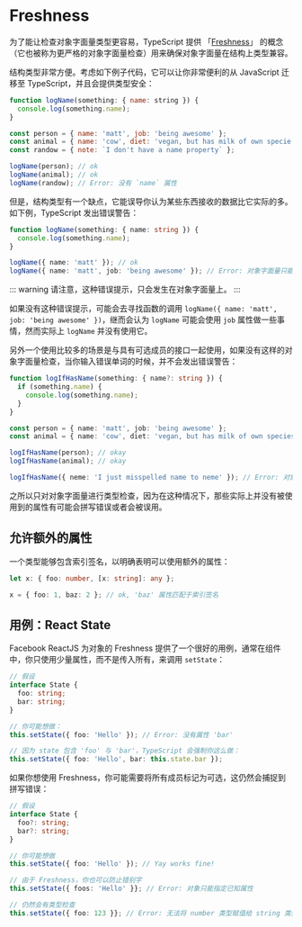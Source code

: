 # Freshness

为了能让检查对象字面量类型更容易，TypeScript 提供 「[Freshness](https://github.com/Microsoft/TypeScript/pull/3823)」 的概念（它也被称为更严格的对象字面量检查）用来确保对象字面量在结构上类型兼容。

结构类型非常方便。考虑如下例子代码，它可以让你非常便利的从 JavaScript 迁移至 TypeScript，并且会提供类型安全：

```js
function logName(something: { name: string }) {
  console.log(something.name);
}

const person = { name: 'matt', job: 'being awesome' };
const animal = { name: 'cow', diet: 'vegan, but has milk of own specie' };
const randow = { note: `I don't have a name property` };

logName(person); // ok
logName(animal); // ok
logName(randow); // Error: 没有 `name` 属性
```

但是，结构类型有一个缺点，它能误导你认为某些东西接收的数据比它实际的多。如下例，TypeScript 发出错误警告：

```ts
function logName(something: { name: string }) {
  console.log(something.name);
}

logName({ name: 'matt' }); // ok
logName({ name: 'matt', job: 'being awesome' }); // Error: 对象字面量只能指定已知属性，`job` 属性在这里并不存在。
```

::: warning
请注意，这种错误提示，只会发生在对象字面量上。
:::

如果没有这种错误提示，可能会去寻找函数的调用 `logName({ name: 'matt', job: 'being awesome' })`，继而会认为 `logName` 可能会使用 `job` 属性做一些事情，然而实际上 `logName` 并没有使用它。

另外一个使用比较多的场景是与具有可选成员的接口一起使用，如果没有这样的对象字面量检查，当你输入错误单词的时候，并不会发出错误警告：

```ts
function logIfHasName(something: { name?: string }) {
  if (something.name) {
    console.log(something.name);
  }
}

const person = { name: 'matt', job: 'being awesome' };
const animal = { name: 'cow', diet: 'vegan, but has milk of own species' };

logIfHasName(person); // okay
logIfHasName(animal); // okay

logIfHasName({ neme: 'I just misspelled name to neme' }); // Error: 对象字面量只能指定已知属性，`neme` 属性不存在。
```

之所以只对对象字面量进行类型检查，因为在这种情况下，那些实际上并没有被使用到的属性有可能会拼写错误或者会被误用。

## 允许额外的属性

一个类型能够包含索引签名，以明确表明可以使用额外的属性：

```ts
let x: { foo: number, [x: string]: any };

x = { foo: 1, baz: 2 }; // ok, 'baz' 属性匹配于索引签名
```

## 用例：React State

Facebook ReactJS 为对象的 Freshness 提供了一个很好的用例，通常在组件中，你只使用少量属性，而不是传入所有，来调用 `setState`：

```ts
// 假设
interface State {
  foo: string;
  bar: string;
}

// 你可能想做：
this.setState({ foo: 'Hello' }); // Error: 没有属性 'bar'

// 因为 state 包含 'foo' 与 'bar'，TypeScript 会强制你这么做：
this.setState({ foo: 'Hello', bar: this.state.bar });
```

如果你想使用 Freshness，你可能需要将所有成员标记为可选，这仍然会捕捉到拼写错误：

```ts
// 假设
interface State {
  foo?: string;
  bar?: string;
}

// 你可能想做
this.setState({ foo: 'Hello' }); // Yay works fine!

// 由于 Freshness，你也可以防止错别字
this.setState({ foos: 'Hello' }}; // Error: 对象只能指定已知属性

// 仍然会有类型检查
this.setState({ foo: 123 }}; // Error: 无法将 number 类型赋值给 string 类型
```
